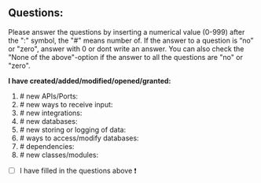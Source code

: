 



<!--Begin questions-->
## Questions:
Please answer the questions by inserting a numerical value (0-999) after the ":" symbol, the "\#" means number of. If the answer to a question is “no” or "zero", answer with 0 or dont write an answer. You can also check the "None of the above"-option if the answer to all the questions are "no" or "zero".

 
**I have created/added/modified/opened/granted:**
1. \# new APIs/Ports:
2. \# new ways to receive input:
3. \# new integrations:
4. \# new databases:
5. \# new storing or logging of data:
6. \# ways to access/modify databases:
7. \# dependencies:
8. \# new classes/modules:




- [ ] I have filled in the questions above :heavy_exclamation_mark:
<!--End of questions-->
